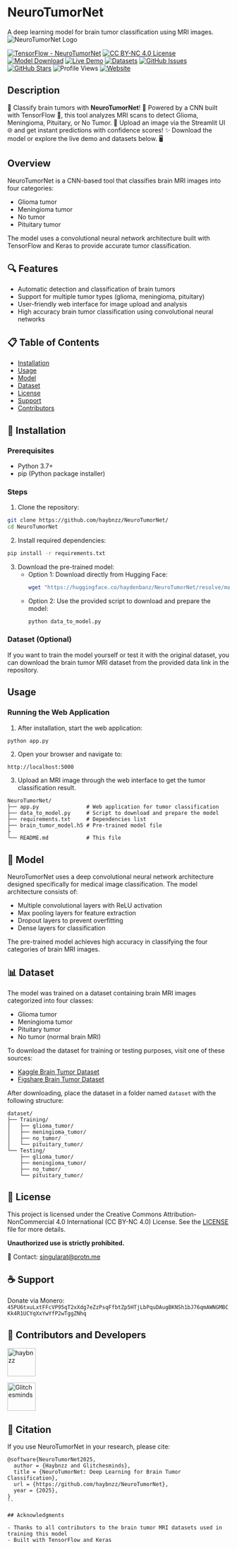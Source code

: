 # NeuroTumorNet

A deep learning model for brain tumor classification using MRI images.
![NeuroTumorNet Logo]()

[![TensorFlow - NeuroTumorNet](https://img.shields.io/static/v1?label=TensorFlow&message=NeuroTumorNet&style=for-the-badge&logo=tensorflow&logoSize=auto&labelColor=4B4453&color=FF6F61)](https://github.com/haybnzz/NeuroTumorNet)  [![CC BY-NC 4.0 License](https://img.shields.io/static/v1?label=License&message=CC%20BY-NC%204.0&style=for-the-badge&logo=creative-commons&logoSize=auto&labelColor=4B4453&color=FFD166)](https://github.com/haybnzz/NeuroTumorNet/blob/main/LICENSE)  [![Model Download](https://img.shields.io/static/v1?label=Model&message=Download&style=for-the-badge&logo=huggingface&logoSize=auto&labelColor=4B4453&color=06D6A0)](https://huggingface.co/haydenbanz/NeuroTumorNet/resolve/main/brain_tumor_model.h5?download=true)  [![Live Demo](https://img.shields.io/static/v1?label=Live&message=Demo&style=for-the-badge&logo=streamlit&logoSize=auto&labelColor=4B4453&color=118AB2)](https://huggingface.co/spaces/haydenbanz/NeuroTumorNets)  [![Datasets](https://img.shields.io/static/v1?label=Datasets&message=TumorVision&style=for-the-badge&logo=data:image/png;base64,...&logoSize=auto&labelColor=4B4453&color=EF476F)](https://huggingface.co/datasets/haydenbanz/TumorVisionDatasets/tree/main)  [![GitHub Issues](https://img.shields.io/github/issues/haybnzz/NeuroTumorNet?style=for-the-badge&logo=github&logoSize=auto&labelColor=4B4453&color=073B4C)](https://github.com/haybnzz/NeuroTumorNet/issues)  [![GitHub Stars](https://img.shields.io/github/stars/haybnzz/NeuroTumorNet?style=for-the-badge&logo=github&logoSize=auto&labelColor=4B4453&color=EF476F)](https://github.com/haybnzz/NeuroTumorNet/stargazers) ![Profile Views](https://komarev.com/ghpvc/?username=haybnzz&style=for-the-badge&logo=github&logoSize=auto&labelColor=4B4453&color=FFD166)  [![Website](https://img.shields.io/static/v1?label=Website&message=Hay.Bnz&style=for-the-badge&logo=data:image/png;base64,...&logoSize=auto&labelColor=4B4453&color=EF233C)](https://haybnz.glitch.me/)

## Description

🧠 Classify brain tumors with **NeuroTumorNet**! 🩻 Powered by a CNN built with TensorFlow 🤖, this tool analyzes MRI scans to detect Glioma, Meningioma, Pituitary, or No Tumor. 🚀 Upload an image via the Streamlit UI 🌐 and get instant predictions with confidence scores! ✨ Download the model or explore the live demo and datasets below. 🖥️


## Overview

NeuroTumorNet is a CNN-based tool that classifies brain MRI images into four categories:
- Glioma tumor
- Meningioma tumor
- No tumor
- Pituitary tumor

The model uses a convolutional neural network architecture built with TensorFlow and Keras to provide accurate tumor classification.

## 🔍 Features

- Automatic detection and classification of brain tumors
- Support for multiple tumor types (glioma, meningioma, pituitary)
- User-friendly web interface for image upload and analysis
- High accuracy brain tumor classification using convolutional neural networks

## 📋 Table of Contents

- [Installation](#-installation)
- [Usage](#-usage)
- [Model](#-model)
- [Dataset](#-dataset)
- [License](#-license)
- [Support](#-support)
- [Contributors](#-contributors-and-developers)

## 🔧 Installation

### Prerequisites

- Python 3.7+
- pip (Python package installer)

### Steps

1. Clone the repository:
```bash
git clone https://github.com/haybnzz/NeuroTumorNet/
cd NeuroTumorNet
```

2. Install required dependencies:
```bash
pip install -r requirements.txt
```

3. Download the pre-trained model:
   - Option 1: Download directly from Hugging Face:
     ```bash
     wget "https://huggingface.co/haydenbanz/NeuroTumorNet/resolve/main/brain_tumor_model.h5?download=true" -O brain_tumor_model.h5
     ```
   - Option 2: Use the provided script to download and prepare the model:
     ```bash
     python data_to_model.py
     ```

### Dataset (Optional)

If you want to train the model yourself or test it with the original dataset, you can download the brain tumor MRI dataset from the provided data link in the repository.

## Usage

### Running the Web Application

1. After installation, start the web application:
```bash
python app.py
```

2. Open your browser and navigate to:
```
http://localhost:5000
```

3. Upload an MRI image through the web interface to get the tumor classification result.


```
NeuroTumorNet/
├── app.py               # Web application for tumor classification
├── data_to_model.py     # Script to download and prepare the model
├── requirements.txt     # Dependencies list
├── brain_tumor_model.h5 # Pre-trained model file
├
└── README.md            # This file
```

## 🧠 Model

NeuroTumorNet uses a deep convolutional neural network architecture designed specifically for medical image classification. The model architecture consists of:

- Multiple convolutional layers with ReLU activation
- Max pooling layers for feature extraction
- Dropout layers to prevent overfitting
- Dense layers for classification

The pre-trained model achieves high accuracy in classifying the four categories of brain MRI images.

## 📊 Dataset

The model was trained on a dataset containing brain MRI images categorized into four classes:
- Glioma tumor
- Meningioma tumor
- Pituitary tumor
- No tumor (normal brain MRI)

To download the dataset for training or testing purposes, visit one of these sources:
- [Kaggle Brain Tumor Dataset](https://www.kaggle.com/datasets/masoudnickparvar/brain-tumor-mri-dataset)
- [Figshare Brain Tumor Dataset](https://figshare.com/articles/dataset/brain_tumor_dataset/1512427)

After downloading, place the dataset in a folder named `dataset` with the following structure:

```
dataset/
├── Training/
│   ├── glioma_tumor/
│   ├── meningioma_tumor/
│   ├── no_tumor/
│   └── pituitary_tumor/
└── Testing/
    ├── glioma_tumor/
    ├── meningioma_tumor/
    ├── no_tumor/
    └── pituitary_tumor/
```

## 📜 License

This project is licensed under the Creative Commons Attribution-NonCommercial 4.0 International (CC BY-NC 4.0) License. See the [LICENSE](LICENSE) file for more details.

**Unauthorized use is strictly prohibited.**

📧 Contact: singularat@protn.me

## ☕ Support

Donate via Monero: `45PU6txuLxtFFcVP95qT2xXdg7eZzPsqFfbtZp5HTjLbPquDAugBKNSh1bJ76qmAWNGMBCKk4R1UCYqXxYwYfP2wTggZNhq`

## 👥 Contributors and Developers

[<img src="https://avatars.githubusercontent.com/u/67865621?s=64&v=4" width="64" height="64" alt="haybnzz">](https://github.com/haybnzz)  

[<img src="https://avatars.githubusercontent.com/u/144106684?s=64&v=4" width="64" height="64" alt="Glitchesminds">](https://github.com/Glitchesminds)

## 📝 Citation

If you use NeuroTumorNet in your research, please cite:

```
@software{NeuroTumorNet2025,
  author = {Haybnzz and Glitchesminds},
  title = {NeuroTumorNet: Deep Learning for Brain Tumor Classification},
  url = {https://github.com/haybnzz/NeuroTumorNet},
  year = {2025},
}
``

## Acknowledgments

- Thanks to all contributors to the brain tumor MRI datasets used in training this model
- Built with TensorFlow and Keras
